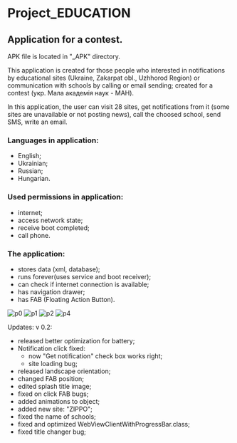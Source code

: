 # Project_EDUCATION
## Application for a contest.

APK file is located in "_APK" directory.

This application is created for those people who interested in notifications by educational sites (Ukraine, Zakarpat obl., Uzhhorod Region) or communication with schools by calling or email sending; created for a contest (укр. Мала академія наук - МАН).

In this application, the user can visit 28 sites, get notifications from it (some sites are unavailable or not posting news), call the choosed school, send SMS, write an email.

### Languages in application:
 - English;
 - Ukrainian;
 - Russian;
 - Hungarian.

### Used permissions in application:
 - internet;
 - access network state;
 - receive boot completed;
 - call phone.
 
### The application:
 - stores data (xml, database);
 - runs forever(uses service and boot receiver);
 - can check if internet connection is available;
 - has navigation drawer;
 - has FAB (Floating Action Button).
 
 
 
 
![p0](https://user-images.githubusercontent.com/22663206/32137163-acfa3d06-bc1a-11e7-88bf-4d35003d2b31.PNG)
![p1](https://user-images.githubusercontent.com/22663206/32137164-ad2bcfec-bc1a-11e7-879d-a38fbf5e8a68.PNG)
![p2](https://user-images.githubusercontent.com/22663206/32137165-ad542622-bc1a-11e7-81d3-8c5a7d926c8d.PNG)
![p4](https://user-images.githubusercontent.com/22663206/32137166-ad7ee09c-bc1a-11e7-8013-44504cdbdbb5.PNG)

Updates:
v 0.2:
  - released better optimization for battery;
  - Notification click fixed:
    - now "Get notification" check box works right;
    - site loading bug;
  - released landscape orientation;
  - changed FAB position;
  - edited splash title image;
  - fixed on click FAB bugs;
  - added animations to object;
  - added new site: "ZIPPO";
  - fixed the name of schools;
  - fixed and optimized WebViewClientWithProgressBar.class;
  - fixed title changer bug;
